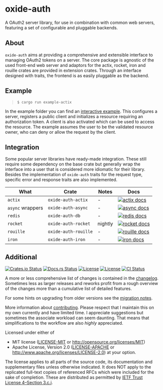 # oxide-auth

A OAuth2 server library, for use in combination with common web servers,
featuring a set of configurable and pluggable backends.

## About

`oxide-auth` aims at providing a comprehensive and extensible interface to
managing OAuth2 tokens on a server. The core package is agnostic of the used
front-end web server and adaptors for the actix, rocket, iron and rouille
crates are provided in extension crates. Through an interface designed with
traits, the frontend is as easily pluggable as the backend.

## Example

> `$ cargo run example-actix`

In the example folder you can find an [interactive example]. This configures
a server, registers a public client and initializes a resource requiring an
authorization token. A client is also activated which can be used to access the
resource. The example assumes the user to be the validated resource owner, who
can deny or allow the request by the client.

## Integration

Some popular server libraries have ready-made integration. These still require
some dependency on the base crate but generally wrap the interface into a user
that is considered more idiomatic for their library. Besides the implementation
of `oxide-auth` traits for the request type, specific error and response traits
are also implemented.

| What | Crate | Notes | Docs |
|-|-|-|-|
| `actix` | `oxide-auth-actix` | - | [![actix docs](https://docs.rs/oxide-auth-actix/badge.svg)](https://docs.rs/oxide-auth-actix) |
| `async` wrappers | `oxide-auth-async` | - | [![async docs](https://docs.rs/oxide-auth-async/badge.svg)](https://docs.rs/oxide-auth-async) |
| `redis` | `oxide-auth-db` | - | [![redis docs](https://docs.rs/oxide-auth-db/badge.svg)](https://docs.rs/oxide-auth-db) |
| `rocket` | `oxide-auth-rocket` | nightly | [![rocket docs](https://docs.rs/oxide-auth-rocket/badge.svg)](https://docs.rs/oxide-auth-rocket) |
| `rouille` | `oxide-auth-rouille` | - | [![rouille docs](https://docs.rs/oxide-auth-rouille/badge.svg)](https://docs.rs/oxide-auth-rouille) |
| `iron` | `oxide-auth-iron` | - | [![iron docs](https://docs.rs/oxide-auth-iron/badge.svg)](https://docs.rs/oxide-auth-iron) |

## Additional

[![Crates.io Status](https://img.shields.io/crates/v/oxide-auth.svg)](https://crates.io/crates/oxide-auth)
[![Docs.rs Status](https://docs.rs/oxide-auth/badge.svg)](https://docs.rs/oxide-auth/)
[![License](https://img.shields.io/badge/license-MIT-blue.svg)](https://raw.githubusercontent.com/HeroicKatora/oxide-auth/dev-v0.4.0/docs/LICENSE-MIT)
[![License](https://img.shields.io/badge/license-Apache-blue.svg)](https://raw.githubusercontent.com/HeroicKatora/oxide-auth/dev-v0.4.0/docs/LICENSE-APACHE)
[![CI Status](https://api.cirrus-ci.com/github/HeroicKatora/oxide-auth.svg)](https://cirrus-ci.com/github/HeroicKatora/oxide-auth)

A more or less comprehensive list of changes is contained in the
[changelog][CHANGES]. Sometimes less as larger releases and reworks profit from
a rough overview of the changes more than a cumulative list of detailed
features.

For some hints on upgrading from older versions see the [migration
notes][MIGRATION].

More information about [contributing][CONTRIBUTING]. Please respect that I
maintain this on my own currently and have limited time. I appreciate
suggestions but sometimes the associate workload can seem daunting. That means
that simplifications to the workflow are also *highly* appreciated.

Licensed under either of
 * MIT license ([LICENSE-MIT] or http://opensource.org/licenses/MIT)
 * Apache License, Version 2.0 ([LICENSE-APACHE] or http://www.apache.org/licenses/LICENSE-2.0)
at your option.

The license applies to all parts of the source code, its documentation and
supplementary files unless otherwise indicated. It does NOT apply to the
replicated full-text copies of referenced RFCs which were included for the sake
of completion. These are distributed as permitted by [IETF Trust License
4–Section 3.c.i][IETF4].

[actix]: https://crates.io/crates/actix-web
[iron]: https://crates.io/crates/iron
[rocket]: https://crates.io/crates/rocket
[rouille]: https://crates.io/crates/rouille
[interactive example]: oxide-auth-actix/examples/actix-example
[CHANGES]: CHANGELOG.md
[MIGRATION]: Migration.md
[CONTRIBUTING]: docs/CONTRIBUTING.md
[LICENSE-MIT]: docs/LICENSE-MIT
[LICENSE-APACHE]: docs/LICENSE-APACHE
[IETF4]: https://trustee.ietf.org/license-info/IETF-TLP-4.htm
